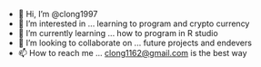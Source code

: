 - 👋 Hi, I’m @clong1997
- 👀 I’m interested in ... learning to program and crypto currency
- 🌱 I’m currently learning ... how to program in R studio 
- 💞️ I’m looking to collaborate on ... future projects and endevers
- 📫 How to reach me ... clong1162@gmail.com is the best way

<!---
clong1997/clong1997 is a ✨ special ✨ repository because its `README.md` (this file) appears on your GitHub profile.
You can click the Preview link to take a look at your changes.
--->
